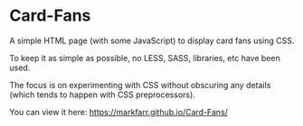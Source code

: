 # Card-Fans

A simple HTML page (with some JavaScript) to display card fans using CSS. 

To keep it as simple as possible, no LESS, SASS, libraries, etc have been used. 

The focus is on experimenting with CSS without obscuring any details (which tends to happen with CSS preprocessors).

You can view it here: https://markfarr.github.io/Card-Fans/
